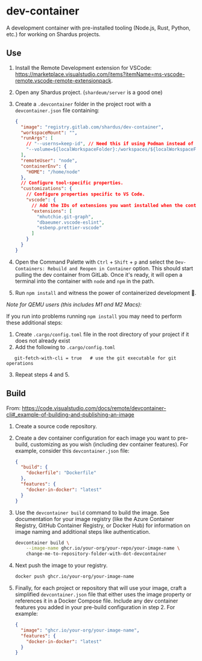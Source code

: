 # dev-container

A development container with pre-installed tooling (Node.js, Rust, Python, etc.) for working on Shardus projects.

## Use

1. Install the Remote Development extension for VSCode: https://marketplace.visualstudio.com/items?itemName=ms-vscode-remote.vscode-remote-extensionpack.

2. Open any Shardus project. (`shardeum/server` is a good one)

3. Create a `.devcontainer` folder in the project root with a `devcontainer.json` file containing:

    ```json
    {
      "image": "registry.gitlab.com/shardus/dev-container",
      "workspaceMount": "",
      "runArgs": [
        // "--userns=keep-id", // Need this if using Podman instead of Docker
        "--volume=${localWorkspaceFolder}:/workspaces/${localWorkspaceFolderBasename}:Z"
      ],
      "remoteUser": "node",
      "containerEnv": {
        "HOME": "/home/node"
      },
      // Configure tool-specific properties.
      "customizations": {
        // Configure properties specific to VS Code.
        "vscode": {
          // Add the IDs of extensions you want installed when the container is created.
          "extensions": [
            "mhutchie.git-graph",
            "dbaeumer.vscode-eslint",
            "esbenp.prettier-vscode"
          ]
        }
      }
    }
    ```


4. Open the Command Palette with `Ctrl` + `Shift` + `p` and select the `Dev-Containers: Rebuild and Reopen in Container` option. This should start pulling the dev container from GitLab. Once it's ready, it will open a terminal into the container with `node` and `npm` in the path.

5. Run `npm install` and witness the power of containerized development 🙂.

*Note for QEMU users (this includes M1 and M2 Macs):*

  If you run into problems running `npm install` you may need to perform these additional steps:
  1. Create `.cargo/config.toml` file in the root directory of your project if it does not already exist
  2. Add the following to `.cargo/config.toml`
  ```[net]
     git-fetch-with-cli = true   # use the git executable for git operations
  ```
  3. Repeat steps 4 and 5.

## Build

From: https://code.visualstudio.com/docs/remote/devcontainer-cli#_example-of-building-and-publishing-an-image

1. Create a source code repository.

2. Create a dev container configuration for each image you want to pre-build, customizing as you wish (including dev container features). For example, consider this `devcontainer.json` file:

    ```json
    {
      "build": {
        "dockerfile": "Dockerfile"
      },
      "features": {
        "docker-in-docker": "latest"
      }
    }
    ```

3. Use the `devcontainer build` command to build the image. See documentation for your image registry (like the Azure Container Registry, GitHub Container Registry, or Docker Hub) for information on image naming and additional steps like authentication.

    ```bash
    devcontainer build \
        --image-name ghcr.io/your-org/your-repo/your-image-name \
        change-me-to-repository-folder-with-dot-devcontainer
    ```

4. Next push the image to your registry.

    ```bash
    docker push ghcr.io/your-org/your-image-name
    ```

5. Finally, for each project or repository that will use your image, craft a simplified `devcontainer.json` file that either uses the image property or references it in a Docker Compose file. Include any dev container features you added in your pre-build configuration in step 2. For example:

    ```json
    {
      "image": "ghcr.io/your-org/your-image-name",
      "features": {
        "docker-in-docker": "latest"
      }
    }
    ```

